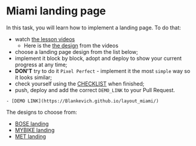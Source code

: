 # Miami landing page
In this task, you will learn how to implement a landing page. To do that:

- watch [the lesson videos](https://mate.academy/learn/css-advanced/css-advanced-landing#/video)
  - Here is the [the design](https://www.figma.com/file/nHz8bflIwJaWP3P99vKTH5/miami_home_new?node-id=16033%3A3) from the videos
- choose a landing page design from the list below;
- implement it block by block, adopt and deploy to show your current progress at any time;
- **DON'T** try to do it `Pixel Perfect` - implement it the most `simple` way so it looks similar;
- check yourself using the [CHECKLIST](https://github.com/mate-academy/layout_miami/blob/master/checklist.md) when finished;
- push, deploy and add the correct `DEMO_LINK` to your Pull Request.
```
- [DEMO LINK](https://Blankevich.github.io/layout_miami/)
```

The designs to choose from:
- [BOSE landing](https://www.figma.com/file/OMjQNb3hg1LKMV4OwyQ3Ao/BOSE?node-id=0%3A1)
- [MYBIKE landing](https://www.figma.com/file/Ic3SlZjkATYaS7uTifZAIk/BIKE?node-id=0%3A1)
- [MET landing](https://www.figma.com/file/lSR1m42L9YwzQwzzxKwHpw/THE-MET)

